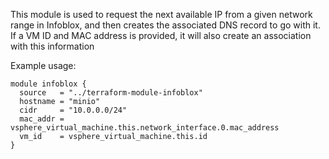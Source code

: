This module is used to request the next available IP from a given network range in Infoblox, and then creates the associated DNS record to go with it. If a VM ID and MAC address is provided, it will also create an association with this information

Example usage:

```
module infoblox {
  source   = "../terraform-module-infoblox"
  hostname = "minio"
  cidr     = "10.0.0.0/24"
  mac_addr = vsphere_virtual_machine.this.network_interface.0.mac_address
  vm_id    = vsphere_virtual_machine.this.id
}
```